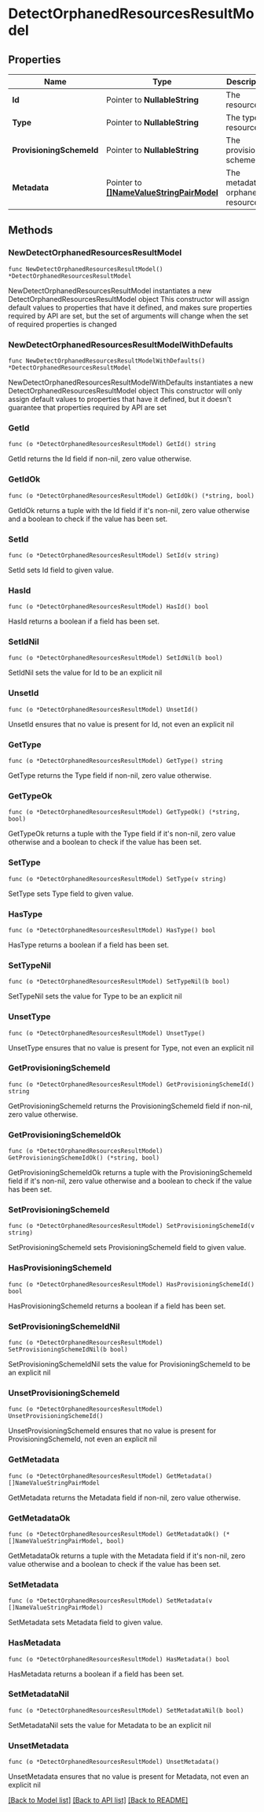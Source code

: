# DetectOrphanedResourcesResultModel

## Properties

Name | Type | Description | Notes
------------ | ------------- | ------------- | -------------
**Id** | Pointer to **NullableString** | The resource id.  | [optional] 
**Type** | Pointer to **NullableString** | The type of resource.  | [optional] 
**ProvisioningSchemeId** | Pointer to **NullableString** | The provisioning scheme Id.  | [optional] 
**Metadata** | Pointer to [**[]NameValueStringPairModel**](NameValueStringPairModel.md) | The metadata of orphaned resource | [optional] 

## Methods

### NewDetectOrphanedResourcesResultModel

`func NewDetectOrphanedResourcesResultModel() *DetectOrphanedResourcesResultModel`

NewDetectOrphanedResourcesResultModel instantiates a new DetectOrphanedResourcesResultModel object
This constructor will assign default values to properties that have it defined,
and makes sure properties required by API are set, but the set of arguments
will change when the set of required properties is changed

### NewDetectOrphanedResourcesResultModelWithDefaults

`func NewDetectOrphanedResourcesResultModelWithDefaults() *DetectOrphanedResourcesResultModel`

NewDetectOrphanedResourcesResultModelWithDefaults instantiates a new DetectOrphanedResourcesResultModel object
This constructor will only assign default values to properties that have it defined,
but it doesn't guarantee that properties required by API are set

### GetId

`func (o *DetectOrphanedResourcesResultModel) GetId() string`

GetId returns the Id field if non-nil, zero value otherwise.

### GetIdOk

`func (o *DetectOrphanedResourcesResultModel) GetIdOk() (*string, bool)`

GetIdOk returns a tuple with the Id field if it's non-nil, zero value otherwise
and a boolean to check if the value has been set.

### SetId

`func (o *DetectOrphanedResourcesResultModel) SetId(v string)`

SetId sets Id field to given value.

### HasId

`func (o *DetectOrphanedResourcesResultModel) HasId() bool`

HasId returns a boolean if a field has been set.

### SetIdNil

`func (o *DetectOrphanedResourcesResultModel) SetIdNil(b bool)`

 SetIdNil sets the value for Id to be an explicit nil

### UnsetId
`func (o *DetectOrphanedResourcesResultModel) UnsetId()`

UnsetId ensures that no value is present for Id, not even an explicit nil
### GetType

`func (o *DetectOrphanedResourcesResultModel) GetType() string`

GetType returns the Type field if non-nil, zero value otherwise.

### GetTypeOk

`func (o *DetectOrphanedResourcesResultModel) GetTypeOk() (*string, bool)`

GetTypeOk returns a tuple with the Type field if it's non-nil, zero value otherwise
and a boolean to check if the value has been set.

### SetType

`func (o *DetectOrphanedResourcesResultModel) SetType(v string)`

SetType sets Type field to given value.

### HasType

`func (o *DetectOrphanedResourcesResultModel) HasType() bool`

HasType returns a boolean if a field has been set.

### SetTypeNil

`func (o *DetectOrphanedResourcesResultModel) SetTypeNil(b bool)`

 SetTypeNil sets the value for Type to be an explicit nil

### UnsetType
`func (o *DetectOrphanedResourcesResultModel) UnsetType()`

UnsetType ensures that no value is present for Type, not even an explicit nil
### GetProvisioningSchemeId

`func (o *DetectOrphanedResourcesResultModel) GetProvisioningSchemeId() string`

GetProvisioningSchemeId returns the ProvisioningSchemeId field if non-nil, zero value otherwise.

### GetProvisioningSchemeIdOk

`func (o *DetectOrphanedResourcesResultModel) GetProvisioningSchemeIdOk() (*string, bool)`

GetProvisioningSchemeIdOk returns a tuple with the ProvisioningSchemeId field if it's non-nil, zero value otherwise
and a boolean to check if the value has been set.

### SetProvisioningSchemeId

`func (o *DetectOrphanedResourcesResultModel) SetProvisioningSchemeId(v string)`

SetProvisioningSchemeId sets ProvisioningSchemeId field to given value.

### HasProvisioningSchemeId

`func (o *DetectOrphanedResourcesResultModel) HasProvisioningSchemeId() bool`

HasProvisioningSchemeId returns a boolean if a field has been set.

### SetProvisioningSchemeIdNil

`func (o *DetectOrphanedResourcesResultModel) SetProvisioningSchemeIdNil(b bool)`

 SetProvisioningSchemeIdNil sets the value for ProvisioningSchemeId to be an explicit nil

### UnsetProvisioningSchemeId
`func (o *DetectOrphanedResourcesResultModel) UnsetProvisioningSchemeId()`

UnsetProvisioningSchemeId ensures that no value is present for ProvisioningSchemeId, not even an explicit nil
### GetMetadata

`func (o *DetectOrphanedResourcesResultModel) GetMetadata() []NameValueStringPairModel`

GetMetadata returns the Metadata field if non-nil, zero value otherwise.

### GetMetadataOk

`func (o *DetectOrphanedResourcesResultModel) GetMetadataOk() (*[]NameValueStringPairModel, bool)`

GetMetadataOk returns a tuple with the Metadata field if it's non-nil, zero value otherwise
and a boolean to check if the value has been set.

### SetMetadata

`func (o *DetectOrphanedResourcesResultModel) SetMetadata(v []NameValueStringPairModel)`

SetMetadata sets Metadata field to given value.

### HasMetadata

`func (o *DetectOrphanedResourcesResultModel) HasMetadata() bool`

HasMetadata returns a boolean if a field has been set.

### SetMetadataNil

`func (o *DetectOrphanedResourcesResultModel) SetMetadataNil(b bool)`

 SetMetadataNil sets the value for Metadata to be an explicit nil

### UnsetMetadata
`func (o *DetectOrphanedResourcesResultModel) UnsetMetadata()`

UnsetMetadata ensures that no value is present for Metadata, not even an explicit nil

[[Back to Model list]](../README.md#documentation-for-models) [[Back to API list]](../README.md#documentation-for-api-endpoints) [[Back to README]](../README.md)


